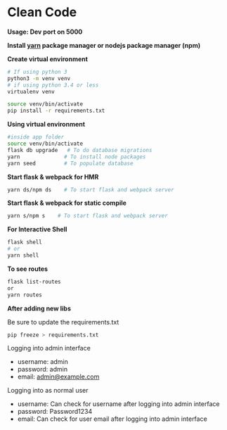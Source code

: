 # Clean Code

**Usage: Dev port on 5000**

**Install [yarn](https://yarnpkg.com/lang/en/docs/install/#debian-stable) package manager or nodejs package manager (npm)**

**Create virtual environment**
```bash
# If using python 3
python3 -m venv venv
# if using python 3.4 or less
virtualenv venv

source venv/bin/activate
pip install -r requirements.txt
```

**Using virtual environment**
```bash
#inside app folder
source venv/bin/activate
flask db upgrade   # To do database migrations
yarn              # To install node packages
yarn seed         # To populate database
```
**Start flask & webpack for HMR**
```bash
yarn ds/npm ds    # To start flask and webpack server
```
**Start flask & webpack for static compile**
```bash
yarn s/npm s    # To start flask and webpack server
```
**For Interactive Shell**
```bash
flask shell
# or
yarn shell
```

**To see routes**
```bash
flask list-routes
or
yarn routes
```

**After adding new libs**

Be sure to update the requirements.txt
```bash
pip freeze > requirements.txt
```
Logging into admin interface

* username: admin
* password: admin
* email: admin@example.com

Logging into as normal user

* username: Can check for username after logging into admin interface
* password: Password1234
* email: Can check for user email after logging into admin interface
